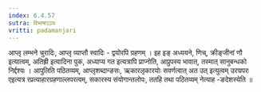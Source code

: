 ```yaml
---
index: 6.4.57
sutra: विभाषाऽऽपः
vritti: padamanjari
---
```


  आप्लृ लम्भने चुरादिः, आप्लृ व्याप्तौ स्वादिः - द्वयोरपि ग्रहणम् । इह इङ् अध्ययने, णिच्, क्रीङ्जीनां णौ इत्यात्वम्, अतिह्री इत्यादिना पुक, अध्याप्य गत इत्यत्रापि प्राप्नोति, आप्रुपस्य भावात्, तस्मात् सानुबन्धको निर्द्दश्यः ।  आपुलिति पठितव्यम्, आप्लृशब्दान्ङसः, ऋकारलृकारयोः सवर्णत्वात् अत उत् इत्युत्वम् उरण्रपरः  एइत्यत्र रप्रत्याहारग्रहणाल्लपरत्वम्, सकारस्य संयोगान्तलोपः, ततहि तथा पठितव्यम् नेत्याह -ङदेशस्येति ॥